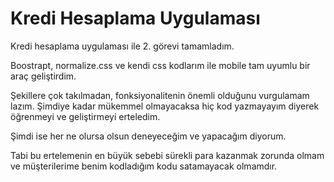 <h1>Kredi Hesaplama Uygulaması</h1>

<p>

Kredi hesaplama uygulaması ile 2. görevi tamamladım.

Boostrapt, normalize.css ve kendi css kodlarım ile mobile tam uyumlu bir araç geliştirdim.

Şekillere çok takılmadan, fonksiyonalitenin önemli olduğunu vurgulamam lazım. Şimdiye kadar mükemmel olmayacaksa hiç kod yazmayayım diyerek öğrenmeyi ve geliştirmeyi erteledim.

Şimdi ise her ne olursa olsun deneyeceğim ve yapacağım diyorum.

Tabi bu ertelemenin en büyük sebebi sürekli para kazanmak zorunda olmam ve müşterilerime benim kodladığım kodu satamayacak olmamdır.

</p>